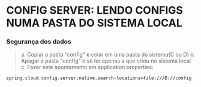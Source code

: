 # CONFIG SERVER: LENDO CONFIGS NUMA PASTA DO SISTEMA LOCAL
### Segurança dos dados
> a. Copiar a pasta "config" e colar em uma pasta do sistema(C ou D)
> b. Apagar a pasta "config" e só ler apenas a que criou no sistema local
> c. Fazer este apontamento em application properties:
````
spring.cloud.config.server.native.search-locations=file:///D://config
````